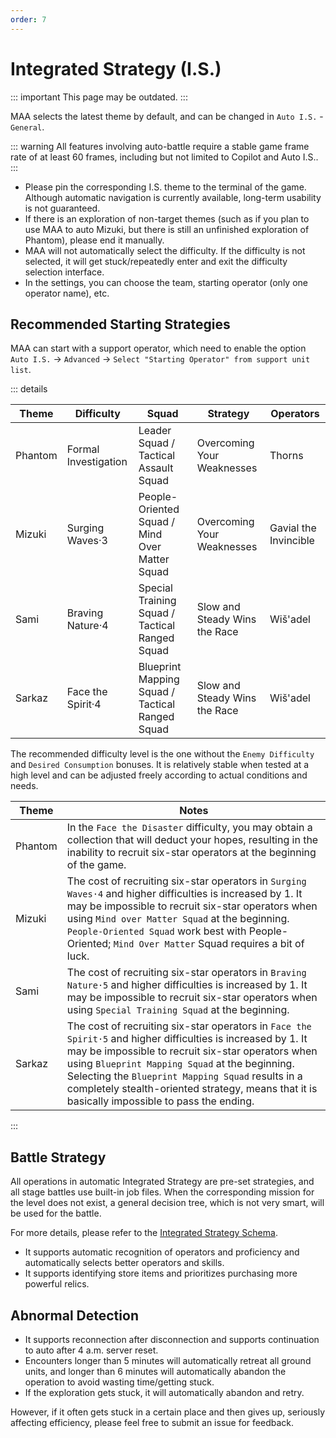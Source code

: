 ```yaml
---
order: 7
---
```


# Integrated Strategy (I.S.)

::: important This page may be outdated.
:::

MAA selects the latest theme by default, and can be changed in `Auto I.S.` - `General`.

::: warning
All features involving auto-battle require a stable game frame rate of at least 60 frames, including but not limited to Copilot and Auto I.S..
:::

- Please pin the corresponding I.S. theme to the terminal of the game. Although automatic navigation is currently available, long-term usability is not guaranteed.
- If there is an exploration of non-target themes (such as if you plan to use MAA to auto Mizuki, but there is still an unfinished exploration of Phantom), please end it manually.
- MAA will not automatically select the difficulty. If the difficulty is not selected, it will get stuck/repeatedly enter and exit the difficulty selection interface.
- In the settings, you can choose the team, starting operator (only one operator name), etc.

## Recommended Starting Strategies

MAA can start with a support operator, which need to enable the option `Auto I.S.` → `Advanced` → `Select "Starting Operator" from support unit list`.

::: details

| Theme   | Difficulty           | Squad                                           | Strategy                      | Operators             |
| ------- | -------------------- | ----------------------------------------------- | ----------------------------- | --------------------- |
| Phantom | Formal Investigation | Leader Squad / Tactical Assault Squad           | Overcoming Your Weaknesses    | Thorns                |
| Mizuki  | Surging Waves·3      | People-Oriented Squad / Mind Over Matter Squad  | Overcoming Your Weaknesses    | Gavial the Invincible |
| Sami    | Braving Nature·4     | Special Training Squad / Tactical Ranged Squad  | Slow and Steady Wins the Race | Wiš'adel              |
| Sarkaz  | Face the Spirit·4    | Blueprint Mapping Squad / Tactical Ranged Squad | Slow and Steady Wins the Race | Wiš'adel              |

The recommended difficulty level is the one without the `Enemy Difficulty` and `Desired Consumption` bonuses. It is relatively stable when tested at a high level and can be adjusted freely according to actual conditions and needs.

| Theme   | Notes                                                                                                                                                                                                                                                                                                                                                                         |
| ------- | ----------------------------------------------------------------------------------------------------------------------------------------------------------------------------------------------------------------------------------------------------------------------------------------------------------------------------------------------------------------------------- |
| Phantom | In the `Face the Disaster` difficulty, you may obtain a collection that will deduct your hopes, resulting in the inability to recruit six-star operators at the beginning of the game.                                                                                                                                                                                        |
| Mizuki  | The cost of recruiting six-star operators in `Surging Waves·4` and higher difficulties is increased by 1. It may be impossible to recruit six-star operators when using `Mind over Matter Squad` at the beginning.<br>`People-Oriented Squad` work best with People-Oriented; `Mind Over Matter` Squad requires a bit of luck.                                                |
| Sami    | The cost of recruiting six-star operators in `Braving Nature·5` and higher difficulties is increased by 1. It may be impossible to recruit six-star operators when using `Special Training Squad` at the beginning.                                                                                                                                                           |
| Sarkaz  | The cost of recruiting six-star operators in `Face the Spirit·5` and higher difficulties is increased by 1. It may be impossible to recruit six-star operators when using `Blueprint Mapping Squad` at the beginning.<br>Selecting the `Blueprint Mapping Squad` results in a completely stealth-oriented strategy, means that it is basically impossible to pass the ending. |

:::

## Battle Strategy

All operations in automatic Integrated Strategy are pre-set strategies, and all stage battles use built-in job files. When the corresponding mission for the level does not exist, a general decision tree, which is not very smart, will be used for the battle.

For more details, please refer to the [Integrated Strategy Schema](../../protocol/integrated-strategy-schema.md).

- It supports automatic recognition of operators and proficiency and automatically selects better operators and skills.
- It supports identifying store items and prioritizes purchasing more powerful relics.

## Abnormal Detection

- It supports reconnection after disconnection and supports continuation to auto after 4 a.m. server reset.
- Encounters longer than 5 minutes will automatically retreat all ground units, and longer than 6 minutes will automatically abandon the operation to avoid wasting time/getting stuck.
- If the exploration gets stuck, it will automatically abandon and retry.

However, if it often gets stuck in a certain place and then gives up, seriously affecting efficiency, please feel free to submit an issue for feedback.
